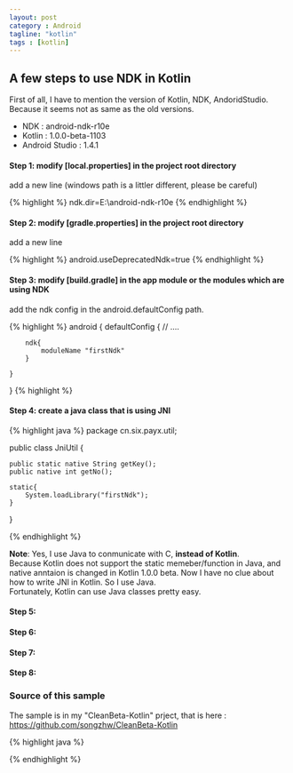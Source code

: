 ```yaml
---
layout: post
category : Android
tagline: "kotlin"
tags : [kotlin]
---
```


## A few steps to use NDK in Kotlin

First of all, I have to mention the version of Kotlin, NDK, AndoridStudio.  Because it seems not as same as the old versions.

- NDK : android-ndk-r10e
- Kotlin : 1.0.0-beta-1103
- Android Studio : 1.4.1

#### Step 1: modify [local.properties] in the project root directory

add a new line  (windows path is a littler different, please be careful)

{% highlight %}
ndk.dir=E\:\\android-ndk-r10e
{% endhighlight %}


#### Step 2: modify [gradle.properties] in the project root directory

add a new line

{% highlight %}
android.useDeprecatedNdk=true
{% endhighlight %}

#### Step 3:  modify [build.gradle] in the app module or the modules which are using NDK

add the ndk config in the android.defaultConfig path.

{% highlight %}
android {
    defaultConfig {
	    // ....

        ndk{
            moduleName "firstNdk"
        }

    }
}
{% highlight %}

#### Step 4: create a java class that is using JNI




{% highlight java %}
package cn.six.payx.util;

public class JniUtil {

    public static native String getKey();
    public native int getNo();

    static{
        System.loadLibrary("firstNdk");
    }


}

{% endhighlight %}


**Note**: Yes, I use Java to conmunicate with C, **instead of Kotlin**.<br/>
Because Kotlin does not support the static memeber/function in Java, and native anntaion is changed in Kotlin 1.0.0 beta.
Now I have no clue about how to write JNI in Kotlin.  So I use Java.<br/>
Fortunately, Kotlin can use Java classes pretty easy.

#### Step 5:


#### Step 6:


#### Step 7:


#### Step 8:



### Source of this sample
The sample is in my "CleanBeta-Kotlin" prject, that is here :<br/>
<a href="https://github.com/songzhw/CleanBeta-Kotlin">https://github.com/songzhw/CleanBeta-Kotlin</a>

{% highlight java %}

{% endhighlight %}


